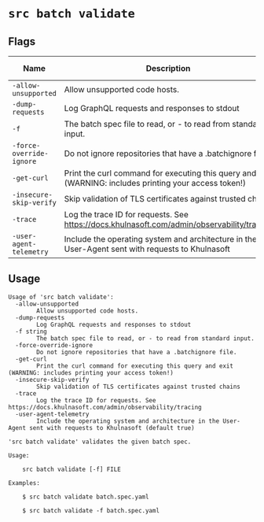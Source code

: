 # `src batch validate`


## Flags

| Name | Description | Default Value |
|------|-------------|---------------|
| `-allow-unsupported` | Allow unsupported code hosts. | `false` |
| `-dump-requests` | Log GraphQL requests and responses to stdout | `false` |
| `-f` | The batch spec file to read, or - to read from standard input. |  |
| `-force-override-ignore` | Do not ignore repositories that have a .batchignore file. | `false` |
| `-get-curl` | Print the curl command for executing this query and exit (WARNING: includes printing your access token!) | `false` |
| `-insecure-skip-verify` | Skip validation of TLS certificates against trusted chains | `false` |
| `-trace` | Log the trace ID for requests. See https://docs.khulnasoft.com/admin/observability/tracing | `false` |
| `-user-agent-telemetry` | Include the operating system and architecture in the User-Agent sent with requests to Khulnasoft | `true` |


## Usage

```
Usage of 'src batch validate':
  -allow-unsupported
    	Allow unsupported code hosts.
  -dump-requests
    	Log GraphQL requests and responses to stdout
  -f string
    	The batch spec file to read, or - to read from standard input.
  -force-override-ignore
    	Do not ignore repositories that have a .batchignore file.
  -get-curl
    	Print the curl command for executing this query and exit (WARNING: includes printing your access token!)
  -insecure-skip-verify
    	Skip validation of TLS certificates against trusted chains
  -trace
    	Log the trace ID for requests. See https://docs.khulnasoft.com/admin/observability/tracing
  -user-agent-telemetry
    	Include the operating system and architecture in the User-Agent sent with requests to Khulnasoft (default true)

'src batch validate' validates the given batch spec.

Usage:

    src batch validate [-f] FILE

Examples:

    $ src batch validate batch.spec.yaml

    $ src batch validate -f batch.spec.yaml



```
	

